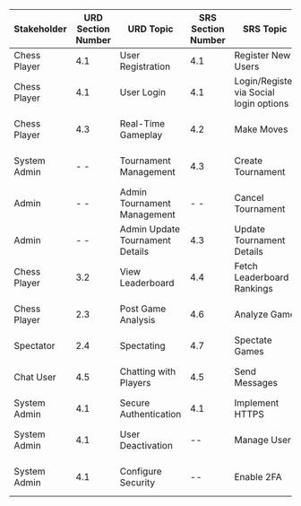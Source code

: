 | **Stakeholder** | **URD Section Number** | **URD Topic**                  | **SRS Section Number** | **SRS Topic**                   | **Architecture Section** | **Arch Topic**                 | **Design Section Number** | **Design Topic**                  | **Test Section Number** | **Test Topics**                |
|------------------|------------------------|---------------------------------|-------------------------|----------------------------------|---------------------------|---------------------------------|---------------------------|----------------------------------|--------------------------|--------------------------------|
| Chess Player         | 4.1                   | User Registration              | 4.1                   | Register New Users              | 1                    | User Registration        | 6.1                       | Registration Endpoint           | TC-1.1                  | Successful Registration       |
| Chess Player         | 4.1                   | User Login                     | 4.1                  | Login/Register via Social login options          | 1                     | User Authentication Service         | 6.1                       | Login Endpoint                  | TC-1.2                  | Login with Valid Credentials  |
| Chess Player     | 4.3                  | Real-Time Gameplay             | 4.2                  | Make Moves                      | 1                    | Game Management                   | 6.2                       | Process Player Moves            | TC-2                  | Real-Time Gameplay            |
| System Admin |  - -                   | Tournament Management          | 4.3                   | Create Tournament               | 1                     | Tournament Managemnet             | 6.3                       | Create Tournament Endpoint      | TC-3                 | Tournament Creation           |
| Admin            | - -                   | Admin Tournament Management    | - -                    | Cancel Tournament               | 2.2                     | Tournament Service             | 6.3                       | Cancel Tournament Endpoint      | TC-10.1                  | Cancel Tournament            |
| Admin            | - -                   | Admin Update Tournament Details | 4.3                | Update Tournament Details        | 3.2                     | Tournament Service             | 6.3                       | Update Tournament Endpoint      | TC-10.2                  | Update Tournament Details    |
| Chess Player | 3.2                  | View Leaderboard               |4.4                   | Fetch Leaderboard Rankings       | 1                     | Leaderboard Service            | 6.4                       | Leaderboard Data Endpoint       | TC-4                 | Display Rankings             |
| Chess Player     | 2.3                   | Post Game Analysis                  | 4.6                  | Analyze Game                    | 2.1                     | Game Service               | 6.5                       | Fetch Move Analysis             | TC-5                  | Analyze Completed Game       |
| Spectator        | 2.4                   |Spectating               | 4.7                  | Spectate Games                  | 1                     | Watch Games                   | 6.2                       | Spectate Endpoint               | TC-6                  | Watch Live Games             |
| Chat User        | 4.5                   | Chatting with Players                      | 4.5                 | Send Messages                   | 1                    | Chat Service                   | 6.6                       | Send Message Endpoint           | TC-8                  | Send Chat Messages           |
| System Admin     | 4.1                   | Secure Authentication          | 4.1                | Implement HTTPS                 | 2.2                     | Authentication Service         | 6.1                       | Enable HTTPS                   | TC-7                  | Secure User Authentication   |
| System Admin     | 4.1                   | User Deactivation              |    --             | Manage Users                    | 3.2                     | Admin Service                  | 6.7                       | Deactivate User Endpoint        | TC-9                  | Deactivate User              |
| System Admin     | 4.1                   | Configure Security             |     --            | Enable 2FA                      | 3.2                     | Admin Service                  | 6.7                       | Configure 2FA Endpoint          | TC-7                  | Enable Two-Factor Auth       |